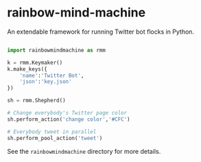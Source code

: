 # rainbow-mind-machine

An extendable framework for running Twitter bot flocks in Python.

```python

import rainbowmindmachine as rmm

k = rmm.Keymaker()
k.make_keys({
    'name':'Twitter Bot',
    'json':'key.json'
})

sh = rmm.Shepherd()

# Change everybody's Twitter page color
sh.perform_action('change color','#CFC')

# Everybody tweet in parallel
sh.perform_pool_action('tweet')

```

See the ```rainbowmindmachine``` directory for more details.
